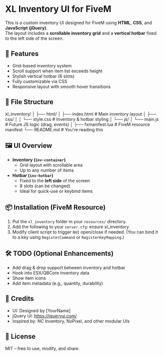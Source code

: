# XL Inventory UI for FiveM

This is a custom inventory UI designed for FiveM using **HTML**, **CSS**, and **JavaScript (jQuery)**.  
The layout includes a **scrollable inventory grid** and a **vertical hotbar** fixed to the left side of the screen.

## 🌟 Features

- Grid-based inventory system
- Scroll support when item list exceeds height
- Stylish vertical hotbar (6 slots)
- Fully customizable via CSS
- Responsive layout with smooth hover transitions

## 📂 File Structure

xl_inventory/
│
├── html/
│ ├── index.html # Main inventory layout
│ ├── css/
│ │ └── style.css # Inventory & hotbar styling
│ └── js/
│ └── main.js # Future JS logic (drag, events)
│
├── fxmanifest.lua # FiveM resource manifest
└── README.md # You're reading this


## 🖼️ UI Overview

- **Inventory (`inv-container`)**  
  - Grid layout with scrollable area
  - Up to any number of items
- **Hotbar (`inv-hotbar`)**
  - Fixed to the **left side** of the screen
  - 8 slots (can be changed)
  - Ideal for quick-use or keybind items

## 📦 Installation (FiveM Resource)

1. Put the `xl_inventory` folder in your `resources/` directory.
2. Add the following to your `server.cfg`: ensure xl_inventory
3. Modify client script to trigger `NUI` open/close if needed.
(You can bind it to a key using `RegisterCommand` or `RegisterKeyMapping`.)

## 🛠️ TODO (Optional Enhancements)

- Add drag & drop support between inventory and hotbar
- Hook into ESX/QBCore inventory data
- Show item icons
- Add item metadata (e.g., quantity, durability)

## 🔗 Credits

- UI: Designed by [YourName]
- jQuery UI: https://jqueryui.com/
- Inspired by: NC Inventory, NoPixel, and other modular UIs

## 📄 License

MIT – free to use, modify, and share.
